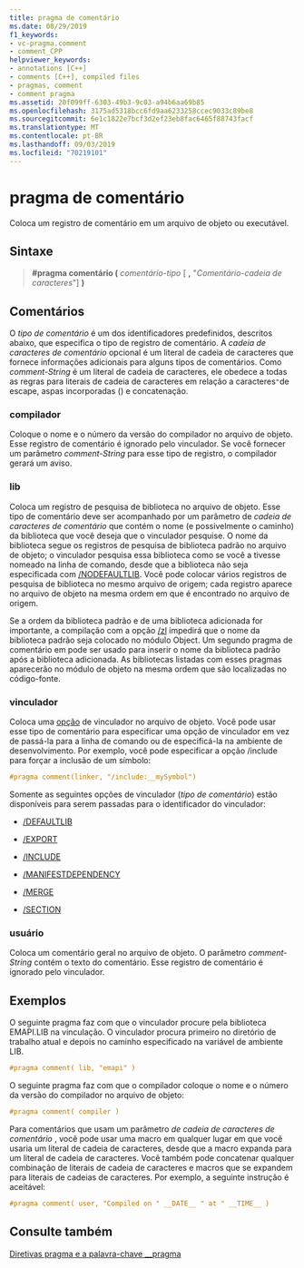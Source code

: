 ```yaml
---
title: pragma de comentário
ms.date: 08/29/2019
f1_keywords:
- vc-pragma.comment
- comment_CPP
helpviewer_keywords:
- annotations [C++]
- comments [C++], compiled files
- pragmas, comment
- comment pragma
ms.assetid: 20f099ff-6303-49b3-9c03-a94b6aa69b85
ms.openlocfilehash: 3175ad5318bcc6fd9aa6233258ccec9033c89be8
ms.sourcegitcommit: 6e1c1822e7bcf3d2ef23eb8fac6465f88743facf
ms.translationtype: MT
ms.contentlocale: pt-BR
ms.lasthandoff: 09/03/2019
ms.locfileid: "70219101"
---
```

# <a name="comment-pragma"></a>pragma de comentário

Coloca um registro de comentário em um arquivo de objeto ou executável.

## <a name="syntax"></a>Sintaxe

> **#pragma comentário (** *comentário-tipo* [ **,** "*Comentário-cadeia de caracteres*"] **)**

## <a name="remarks"></a>Comentários

O *tipo de comentário* é um dos identificadores predefinidos, descritos abaixo, que especifica o tipo de registro de comentário. A *cadeia de caracteres de comentário* opcional é um literal de cadeia de caracteres que fornece informações adicionais para alguns tipos de comentários. Como *comment-String* é um literal de cadeia de caracteres, ele obedece a todas as regras para literais de cadeia de caracteres em relação a caracteres`"`de escape, aspas incorporadas () e concatenação.

### <a name="compiler"></a>compilador

Coloque o nome e o número da versão do compilador no arquivo de objeto. Esse registro de comentário é ignorado pelo vinculador. Se você fornecer um parâmetro *comment-String* para esse tipo de registro, o compilador gerará um aviso.

### <a name="lib"></a>lib

Coloca um registro de pesquisa de biblioteca no arquivo de objeto. Esse tipo de comentário deve ser acompanhado por um parâmetro de *cadeia de caracteres de comentário* que contém o nome (e possivelmente o caminho) da biblioteca que você deseja que o vinculador pesquise. O nome da biblioteca segue os registros de pesquisa de biblioteca padrão no arquivo de objeto; o vinculador pesquisa essa biblioteca como se você a tivesse nomeado na linha de comando, desde que a biblioteca não seja especificada com [/NODEFAULTLIB](../build/reference/nodefaultlib-ignore-libraries.md). Você pode colocar vários registros de pesquisa de biblioteca no mesmo arquivo de origem; cada registro aparece no arquivo de objeto na mesma ordem em que é encontrado no arquivo de origem.

Se a ordem da biblioteca padrão e de uma biblioteca adicionada for importante, a compilação com a opção [/zl](../build/reference/zl-omit-default-library-name.md) impedirá que o nome da biblioteca padrão seja colocado no módulo Object. Um segundo pragma de comentário em pode ser usado para inserir o nome da biblioteca padrão após a biblioteca adicionada. As bibliotecas listadas com esses pragmas aparecerão no módulo de objeto na mesma ordem que são localizadas no código-fonte.

### <a name="linker"></a>vinculador

Coloca uma [opção](../build/reference/linker-options.md) de vinculador no arquivo de objeto. Você pode usar esse tipo de comentário para especificar uma opção de vinculador em vez de passá-la para a linha de comando ou de especificá-la na ambiente de desenvolvimento. Por exemplo, você pode especificar a opção /include para forçar a inclusão de um símbolo:

```C
#pragma comment(linker, "/include:__mySymbol")
```

Somente as seguintes opções de vinculador (*tipo de comentário*) estão disponíveis para serem passadas para o identificador do vinculador:

- [/DEFAULTLIB](../build/reference/defaultlib-specify-default-library.md)

- [/EXPORT](../build/reference/export-exports-a-function.md)

- [/INCLUDE](../build/reference/include-force-symbol-references.md)

- [/MANIFESTDEPENDENCY](../build/reference/manifestdependency-specify-manifest-dependencies.md)

- [/MERGE](../build/reference/merge-combine-sections.md)

- [/SECTION](../build/reference/section-specify-section-attributes.md)

### <a name="user"></a>usuário

Coloca um comentário geral no arquivo de objeto. O parâmetro *comment-String* contém o texto do comentário. Esse registro de comentário é ignorado pelo vinculador.

## <a name="examples"></a>Exemplos

O seguinte pragma faz com que o vinculador procure pela biblioteca EMAPI.LIB na vinculação. O vinculador procura primeiro no diretório de trabalho atual e depois no caminho especificado na variável de ambiente LIB.

```C
#pragma comment( lib, "emapi" )
```

O seguinte pragma faz com que o compilador coloque o nome e o número da versão do compilador no arquivo de objeto:

```C
#pragma comment( compiler )
```

Para comentários que usam um parâmetro *de cadeia de caracteres de comentário* , você pode usar uma macro em qualquer lugar em que você usaria um literal de cadeia de caracteres, desde que a macro expanda para um literal de cadeia de caracteres. Você também pode concatenar qualquer combinação de literais de cadeia de caracteres e macros que se expandem para literais de cadeias de caracteres. Por exemplo, a seguinte instrução é aceitável:

```C
#pragma comment( user, "Compiled on " __DATE__ " at " __TIME__ )
```

## <a name="see-also"></a>Consulte também

[Diretivas pragma e a palavra-chave __pragma](../preprocessor/pragma-directives-and-the-pragma-keyword.md)
